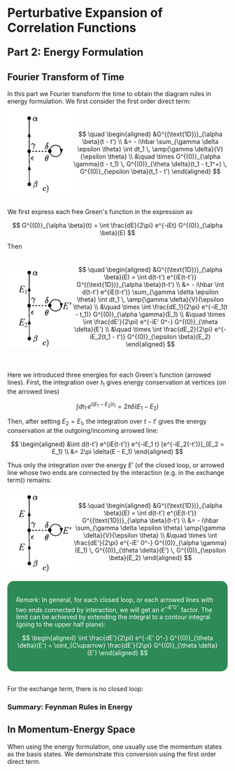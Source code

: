 <style>
    .katex {
        font-size: 1.1em;
    }
    .remark {
        border-radius: 15px;
        padding: 20px;
        background-color: SeaGreen;
        color: White;
    }
    .result {
        border-radius: 15px;
        padding: 20px;
        background-color: DarkSlateBlue;
        color: White;
    }
    .imgtext{
        display: flex;
        align-items: center;
        justify-content: center;
    }
</style>

# Perturbative Expansion of <br>Correlation Functions

<font size=5>

**Part 2: Energy Formulation**

</font>

## Fourier Transform of Time

In this part we Fourier transform the time to obtain the diagram rules in energy formulation. We first consider the first order direct term:

<div class="imgtext">
<img src="Figures/2BodyV_1st-3.png" width="150pt">

$$
\quad \begin{aligned}
    &G^{(\text{1D})}_{\alpha \beta}(t - t')
    \\
    &=
    - i\hbar \sum_{\gamma \delta \epsilon \theta} 
    \int dt_1 \, \amp{\gamma \delta}{V}{\epsilon \theta}
    \\ &\quad \times
    G^{(0)}_{\alpha \gamma}(t - t_1) \,
    G^{(0)}_{\theta \delta}(t_1 - t_1^+) \,
    G^{(0)}_{\epsilon \beta}(t_1 - t')
\end{aligned}
$$

</div><br>

We first express each free Green's function in the expression as

$$
G^{(0)}_{\alpha \beta}(t)
= \int \frac{dE}{2\pi} e^{-iEt} 
G^{(0)}_{\alpha \beta}(E)
$$

Then

<div class="imgtext">
<img src="Figures/2BodyV_1st-3E-mid.png" width="150pt">

$$
\quad \begin{aligned}
    &G^{(\text{1D})}_{\alpha \beta}(E)
    = \int d(t-t') e^{iE(t-t')} 
    G^{(\text{1D})}_{\alpha \beta}(t-t')
    \\
    &= - i\hbar \int d(t-t') e^{iE(t-t')} 
    \sum_{\gamma \delta \epsilon \theta} 
    \int dt_1 \, \amp{\gamma \delta}{V}{\epsilon \theta}
    \\ &\quad \times
    \int \frac{dE_1}{2\pi} e^{-iE_1(t - t_1)}
    G^{(0)}_{\alpha \gamma}(E_1)
    \\ &\quad \times
    \int \frac{dE'}{2\pi} e^{-iE' 0^-}
    G^{(0)}_{\theta \delta}(E')
    \\ &\quad \times
    \int \frac{dE_2}{2\pi} e^{-iE_2(t_1 - t')}
    G^{(0)}_{\epsilon \beta}(E_2)
\end{aligned}
$$

</div><br>

Here we introduced three energies for each Green's function (arrowed lines). First, the integration over $t_1$ gives energy conservation at vertices (on the arrowed lines)

$$
\int dt_1 \, e^{i(E_1 - E_2)t_1} = 2\pi \delta(E_1 - E_2)
$$

Then, after setting $E_2 = E_1$, the integration over $t - t'$ gives the energy conservation at the outgoing/incoming arrowed line:

$$
\begin{aligned}
    &\int d(t-t') e^{iE(t-t')} e^{-iE_1 t} 
    [e^{-iE_2(-t')}]_{E_2 = E_1} \\
    &= 2\pi \delta(E - E_1)
\end{aligned}
$$

Thus only the integration over the energy $E'$ (of the closed loop, or arrowed line whose two ends are connected by the interaction (e.g. in the exchange term)) remains:

<div class="imgtext">
<img src="Figures/2BodyV_1st-3E.png" width="150pt">

$$
\quad \begin{aligned}
    &G^{(\text{1D})}_{\alpha \beta}(E)
    = \int d(t-t') e^{iE(t-t')} 
    G^{(\text{1D})}_{\alpha \beta}(t-t')
    \\
    &= - i\hbar 
    \sum_{\gamma \delta \epsilon \theta} 
    \amp{\gamma \delta}{V}{\epsilon \theta}
    \\ &\quad \times
    \int \frac{dE'}{2\pi} e^{-iE' 0^-}
    G^{(0)}_{\alpha \gamma}(E_1) \,
    G^{(0)}_{\theta \delta}(E') \,
    G^{(0)}_{\epsilon \beta}(E_2)
\end{aligned}
$$

</div><br>

<div class="remark">

*Remark*: In general, for each closed loop, or each arrowed lines with two ends connected by interaction, we will get an $e^{-iE' 0^-}$ factor. The limit can be achieved by extending the integral to a contour integral (going to the upper half plane):

$$
\begin{aligned}
    \int \frac{dE'}{2\pi} e^{-iE' 0^-}
    G^{(0)}_{\theta \delta}(E')
    = \oint_{C\uparrow} \frac{dE'}{2\pi} 
    G^{(0)}_{\theta \delta}(E')
\end{aligned}
$$

</div><br>

For the exchange term, there is no closed loop:



### Summary: Feynman Rules in Energy

## In Momentum-Energy Space

When using the energy formulation, one usually use the momentum states as the basis states. We demonstrate this conversion using the first order direct term.


